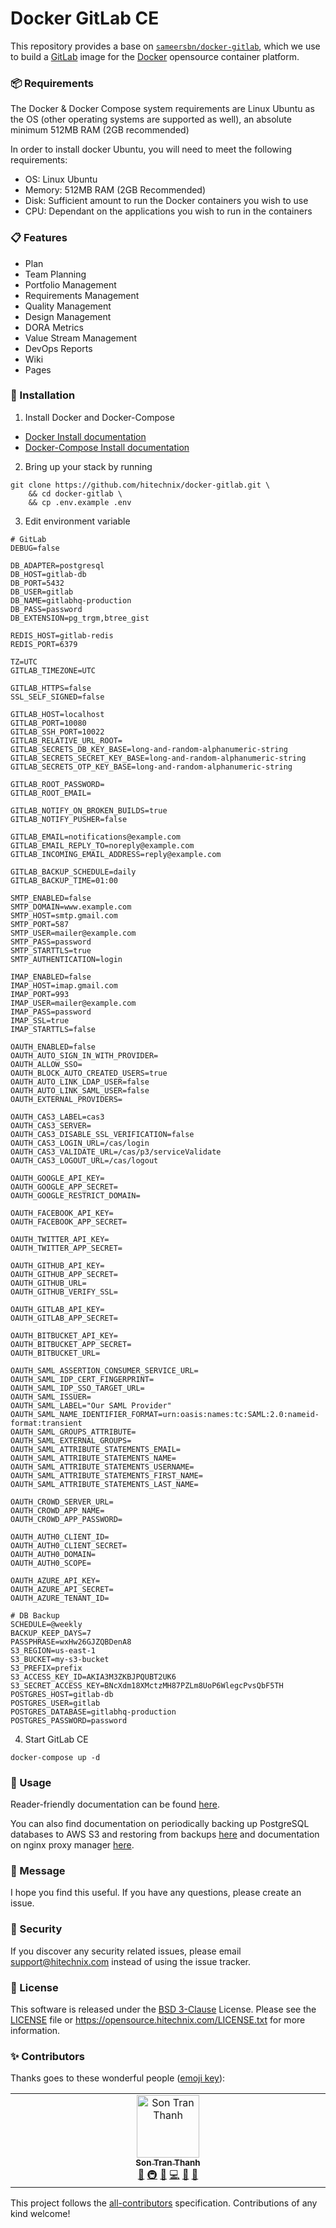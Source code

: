 # Docker GitLab CE

This repository provides a base on [`sameersbn/docker-gitlab`](https://github.com/sameersbn/docker-gitlab), which we use to build
a [GitLab](https://about.gitlab.com/) image for the [Docker](https://www.docker.com/products/docker-engine) opensource
container platform.

### 📦 Requirements

The Docker & Docker Compose system requirements are Linux Ubuntu as the OS (other operating systems are supported as
well), an absolute minimum 512MB RAM (2GB recommended)

In order to install docker Ubuntu, you will need to meet the following requirements:

- OS: Linux Ubuntu
- Memory: 512MB RAM (2GB Recommended)
- Disk: Sufficient amount to run the Docker containers you wish to use
- CPU: Dependant on the applications you wish to run in the containers

### 📋 Features

- Plan
- Team Planning
- Portfolio Management
- Requirements Management
- Quality Management
- Design Management
- DORA Metrics
- Value Stream Management
- DevOps Reports
- Wiki
- Pages

### 🔧 Installation

1. Install Docker and Docker-Compose

- [Docker Install documentation](https://docs.docker.com/install/)
- [Docker-Compose Install documentation](https://docs.docker.com/compose/install/)

2. Bring up your stack by running

```shell
git clone https://github.com/hitechnix/docker-gitlab.git \
    && cd docker-gitlab \
    && cp .env.example .env
```

3. Edit environment variable

```dotenv
# GitLab
DEBUG=false

DB_ADAPTER=postgresql
DB_HOST=gitlab-db
DB_PORT=5432
DB_USER=gitlab
DB_NAME=gitlabhq-production
DB_PASS=password
DB_EXTENSION=pg_trgm,btree_gist

REDIS_HOST=gitlab-redis
REDIS_PORT=6379

TZ=UTC
GITLAB_TIMEZONE=UTC

GITLAB_HTTPS=false
SSL_SELF_SIGNED=false

GITLAB_HOST=localhost
GITLAB_PORT=10080
GITLAB_SSH_PORT=10022
GITLAB_RELATIVE_URL_ROOT=
GITLAB_SECRETS_DB_KEY_BASE=long-and-random-alphanumeric-string
GITLAB_SECRETS_SECRET_KEY_BASE=long-and-random-alphanumeric-string
GITLAB_SECRETS_OTP_KEY_BASE=long-and-random-alphanumeric-string

GITLAB_ROOT_PASSWORD=
GITLAB_ROOT_EMAIL=

GITLAB_NOTIFY_ON_BROKEN_BUILDS=true
GITLAB_NOTIFY_PUSHER=false

GITLAB_EMAIL=notifications@example.com
GITLAB_EMAIL_REPLY_TO=noreply@example.com
GITLAB_INCOMING_EMAIL_ADDRESS=reply@example.com

GITLAB_BACKUP_SCHEDULE=daily
GITLAB_BACKUP_TIME=01:00

SMTP_ENABLED=false
SMTP_DOMAIN=www.example.com
SMTP_HOST=smtp.gmail.com
SMTP_PORT=587
SMTP_USER=mailer@example.com
SMTP_PASS=password
SMTP_STARTTLS=true
SMTP_AUTHENTICATION=login

IMAP_ENABLED=false
IMAP_HOST=imap.gmail.com
IMAP_PORT=993
IMAP_USER=mailer@example.com
IMAP_PASS=password
IMAP_SSL=true
IMAP_STARTTLS=false

OAUTH_ENABLED=false
OAUTH_AUTO_SIGN_IN_WITH_PROVIDER=
OAUTH_ALLOW_SSO=
OAUTH_BLOCK_AUTO_CREATED_USERS=true
OAUTH_AUTO_LINK_LDAP_USER=false
OAUTH_AUTO_LINK_SAML_USER=false
OAUTH_EXTERNAL_PROVIDERS=

OAUTH_CAS3_LABEL=cas3
OAUTH_CAS3_SERVER=
OAUTH_CAS3_DISABLE_SSL_VERIFICATION=false
OAUTH_CAS3_LOGIN_URL=/cas/login
OAUTH_CAS3_VALIDATE_URL=/cas/p3/serviceValidate
OAUTH_CAS3_LOGOUT_URL=/cas/logout

OAUTH_GOOGLE_API_KEY=
OAUTH_GOOGLE_APP_SECRET=
OAUTH_GOOGLE_RESTRICT_DOMAIN=

OAUTH_FACEBOOK_API_KEY=
OAUTH_FACEBOOK_APP_SECRET=

OAUTH_TWITTER_API_KEY=
OAUTH_TWITTER_APP_SECRET=

OAUTH_GITHUB_API_KEY=
OAUTH_GITHUB_APP_SECRET=
OAUTH_GITHUB_URL=
OAUTH_GITHUB_VERIFY_SSL=

OAUTH_GITLAB_API_KEY=
OAUTH_GITLAB_APP_SECRET=

OAUTH_BITBUCKET_API_KEY=
OAUTH_BITBUCKET_APP_SECRET=
OAUTH_BITBUCKET_URL=

OAUTH_SAML_ASSERTION_CONSUMER_SERVICE_URL=
OAUTH_SAML_IDP_CERT_FINGERPRINT=
OAUTH_SAML_IDP_SSO_TARGET_URL=
OAUTH_SAML_ISSUER=
OAUTH_SAML_LABEL="Our SAML Provider"
OAUTH_SAML_NAME_IDENTIFIER_FORMAT=urn:oasis:names:tc:SAML:2.0:nameid-format:transient
OAUTH_SAML_GROUPS_ATTRIBUTE=
OAUTH_SAML_EXTERNAL_GROUPS=
OAUTH_SAML_ATTRIBUTE_STATEMENTS_EMAIL=
OAUTH_SAML_ATTRIBUTE_STATEMENTS_NAME=
OAUTH_SAML_ATTRIBUTE_STATEMENTS_USERNAME=
OAUTH_SAML_ATTRIBUTE_STATEMENTS_FIRST_NAME=
OAUTH_SAML_ATTRIBUTE_STATEMENTS_LAST_NAME=

OAUTH_CROWD_SERVER_URL=
OAUTH_CROWD_APP_NAME=
OAUTH_CROWD_APP_PASSWORD=

OAUTH_AUTH0_CLIENT_ID=
OAUTH_AUTH0_CLIENT_SECRET=
OAUTH_AUTH0_DOMAIN=
OAUTH_AUTH0_SCOPE=

OAUTH_AZURE_API_KEY=
OAUTH_AZURE_API_SECRET=
OAUTH_AZURE_TENANT_ID=

# DB Backup
SCHEDULE=@weekly
BACKUP_KEEP_DAYS=7
PASSPHRASE=wxHw26GJZQBDenA8
S3_REGION=us-east-1
S3_BUCKET=my-s3-bucket
S3_PREFIX=prefix
S3_ACCESS_KEY_ID=AKIA3M3ZKBJPQUBT2UK6
S3_SECRET_ACCESS_KEY=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
POSTGRES_HOST=gitlab-db
POSTGRES_USER=gitlab
POSTGRES_DATABASE=gitlabhq-production
POSTGRES_PASSWORD=password
```

4. Start GitLab CE

```shell
docker-compose up -d
```

### 📝 Usage

Reader-friendly documentation can be found [here][link-docs].

You can also find documentation on periodically backing up PostgreSQL databases to AWS S3 and restoring
from backups [here][link-docs-backup] and documentation on nginx proxy manager [here][nginx-proxy-manager].

### 📨 Message

I hope you find this useful. If you have any questions, please create an issue.

### 🔐 Security

If you discover any security related issues, please email support@hitechnix.com instead of using the issue tracker.

### 📖 License

This software is released under the [BSD 3-Clause][link-license] License. Please see the [LICENSE](LICENSE) file
or https://opensource.hitechnix.com/LICENSE.txt for more information.

### ✨ Contributors

Thanks goes to these wonderful people ([emoji key](https://allcontributors.org/docs/en/emoji-key)):

<!-- ALL-CONTRIBUTORS-LIST:START - Do not remove or modify this section -->
<!-- prettier-ignore-start -->
<!-- markdownlint-disable -->
<table>
  <td align="center" valign="top" width="14.28%">
    <a href="https://trants.me">
      <img src="https://avatars.githubusercontent.com/u/40693126?v=4?s=100" width="100px;" alt="Son Tran Thanh" />
      <br />
      <sub>
        <b>Son Tran Thanh</b>
      </sub>
    </a>
    <br />
    <a href="#tool-trants" title="Tools">🔧</a>
    <a href="#infra-trants" title="Infrastructure (Hosting, Build-Tools, etc)">🚇</a>
    <a href="#maintenance-trants" title="Maintenance">🚧</a>
    <a href="https://github.com/hitechnix/docker-gitlab/commits?author=trants" title="Code">💻</a>
    <a href="https://github.com/hitechnix/docker-gitlab/commits?author=trants" title="Documentation">📖</a>
    <a href="https://github.com/hitechnix/docker-gitlab/pulls?q=is%3Apr+reviewed-by%3Atrants" title="Reviewed Pull Requests">👀</a>
  </td>
</table>

<!-- markdownlint-restore -->
<!-- prettier-ignore-end -->

<!-- ALL-CONTRIBUTORS-LIST:END -->

This project follows the [all-contributors](https://allcontributors.org) specification.
Contributions of any kind welcome!

[link-docs]: https://github.com/sameersbn/docker-gitlab
[link-docs-backup]: https://github.com/hitechnix/postgres-backup
[nginx-proxy-manager]: https://github.com/hitechnix/npm
[link-license]: https://opensource.org/license/bsd-3-clause
